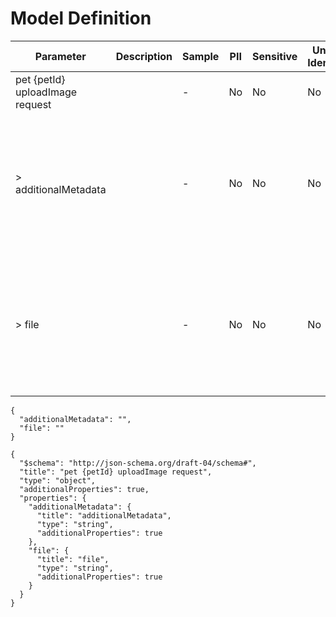 # Model Definition
| Parameter | Description | Sample | PII | Sensitive | Unique Identifier | Mandatory | Default | Details |
| --- | --- | --- | --- | --- | --- | --- | --- | --- |
|  pet {petId} uploadImage request |  |  -  | No | No | No | No |  |Data Type : object<br>  |
| &gt; additionalMetadata |  |  -  | No | No | No | No |  |Data Type : string<br> Min. length :  - <br> Max. length : No<br> Regex :  - <br>  |
| &gt; file |  |  -  | No | No | No | No |  |Data Type : string<br> Min. length :  - <br> Max. length : No<br> Regex :  - <br>  |





```
{
  "additionalMetadata": "",
  "file": ""
}
```




```
{
  "$schema": "http://json-schema.org/draft-04/schema#",
  "title": "pet {petId} uploadImage request",
  "type": "object",
  "additionalProperties": true,
  "properties": {
    "additionalMetadata": {
      "title": "additionalMetadata",
      "type": "string",
      "additionalProperties": true
    },
    "file": {
      "title": "file",
      "type": "string",
      "additionalProperties": true
    }
  }
}
```

